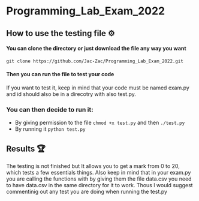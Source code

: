# Programming_Lab_Exam_2022

## How to use the testing file :gear:

#### You can clone the directory or just download the file any way you want

```
git clone https://github.com/Jac-Zac/Programming_Lab_Exam_2022.git
```

#### Then you can run the file to test your code

If you want to test it, keep in mind that your code must be named exam.py and id should also be in a direcotry with also test.py.

### You can then decide to run it:

- By giving permission to the file `chmod +x test.py` and then `./test.py`
- By running it `python test.py`

## Results :trophy:

The testing is not finished but It allows you to get a mark from 0 to 20, which tests a few essentials things.
Also keep in mind that in your exam.py you are calling the functions with by giving them the file data.csv you need to have data.csv in the same directory for it to work. Thous I would suggest commentinig out any test you are doing when running the test.py
